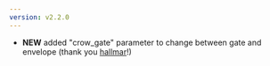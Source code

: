 ```yaml
---
version: v2.2.0
---
```

- **NEW** added "crow_gate" parameter to change between gate and envelope (thank you [hallmar](https://github.com/hallmar)!)